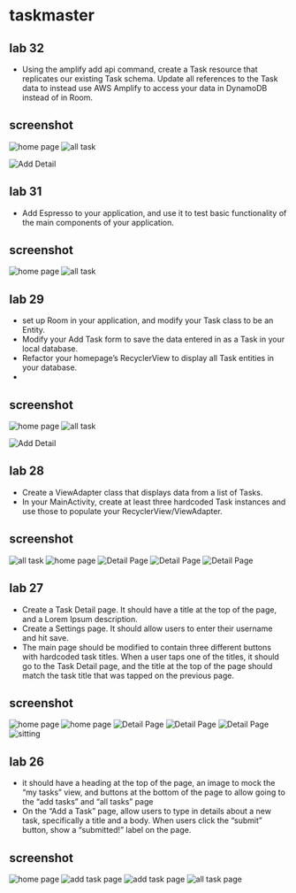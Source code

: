 # taskmaster

## lab 32
-  Using the amplify add api command, create a Task resource that replicates our existing Task schema. Update all references to the Task data to instead use AWS Amplify to access your data in DynamoDB instead of in Room. 
## screenshot
![home page](firstAndroidapplication/app/screenshot/Screenshot_20210909-041304.jpg)
![all task](firstAndroidapplication/app/screenshot/Screenshot_20210909-041313.jpg)

![Add Detail](firstAndroidapplication/app/screenshot/Screenshot_20210909-041320.jpg)

## lab 31
-  Add Espresso to your application, and use it to test basic functionality of the main components of your application.

## screenshot
![home page](firstAndroidapplication/app/screenshot/Screenshot_20210909-041833.jpg)
![all task](firstAndroidapplication/app/screenshot/Screenshot_20210909-041914.jpg)



## lab 29
-  set up Room in your application, and modify your Task class to be an Entity.
- Modify your Add Task form to save the data entered in as a Task in your local database.
- Refactor your homepage’s RecyclerView to display all Task entities in your database.
- 
## screenshot
![home page](firstAndroidapplication/app/screenshot/Screenshot_20210901-161708.jpg)
![all task](firstAndroidapplication/app/screenshot/Screenshot_20210901-161734.jpg)

![Add Detail](firstAndroidapplication/app/screenshot/Screenshot_20210901-172445.jpg)


## lab 28
- Create a ViewAdapter class that displays data from a list of Tasks.
- In your MainActivity, create at least three hardcoded Task instances and use those to populate your RecyclerView/ViewAdapter.
## screenshot
![all task](firstAndroidapplication/app/screenshot/Screenshot_20210831-163856.jpg)
![home page](firstAndroidapplication/app/screenshot/Screenshot_20210901-010414.jpg)
![Detail Page](firstAndroidapplication/app/screenshot/Screenshot_20210901-014504.jpg)
![Detail Page](firstAndroidapplication/app/screenshot/Screenshot_20210901-014511.jpg)
![Detail Page](firstAndroidapplication/app/screenshot/Screenshot_20210901-014516.jpg)


## lab 27
- Create a Task Detail page. It should have a title at the top of the page, and a Lorem Ipsum description.
- Create a Settings page. It should allow users to enter their username and hit save.
- The main page should be modified to contain three different buttons with hardcoded task titles. When a user taps one of the titles, it should go to the Task Detail page, and the title at the top of the page should match the task title that was tapped on the previous page.
## screenshot
![home page](firstAndroidapplication/app/screenshot/Screenshot_20210830-164814.jpg)
![home page](firstAndroidapplication/app/screenshot/Screenshot_20210830-164910.jpg)
![Detail Page](firstAndroidapplication/app/screenshot/Screenshot_20210830-164828.jpg)
![Detail Page](firstAndroidapplication/app/screenshot/Screenshot_20210830-164836.jpg)
![Detail Page](firstAndroidapplication/app/screenshot/Screenshot_20210830-164851.jpg)
![sitting](firstAndroidapplication/app/screenshot/Screenshot_20210830-164906.jpg)




## lab 26
- it should have a heading at the top of the page, an image to mock the “my tasks” view, and buttons at the bottom of the page to allow going to the “add tasks” and “all tasks” page
- On the “Add a Task” page, allow users to type in details about a new task, specifically a title and a body. When users click the “submit” button, show a “submitted!” label on the page.
## screenshot
![home page](firstAndroidapplication/app/screenshot/Screenshot_20210829-182116.jpg)
![add task page](firstAndroidapplication/app/screenshot/Screenshot_20210829-182124.jpg)
![add task page](firstAndroidapplication/app/screenshot/Screenshot_20210829-182131.jpg)
![all task page](firstAndroidapplication/app/screenshot/Screenshot_20210829-182138.jpg)
